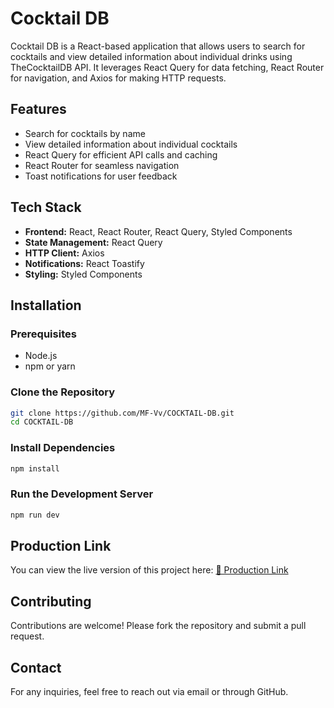 # Cocktail DB

Cocktail DB is a React-based application that allows users to search for cocktails and view detailed information about individual drinks using TheCocktailDB API. It leverages React Query for data fetching, React Router for navigation, and Axios for making HTTP requests.

## Features

- Search for cocktails by name
- View detailed information about individual cocktails
- React Query for efficient API calls and caching
- React Router for seamless navigation
- Toast notifications for user feedback

## Tech Stack

- **Frontend:** React, React Router, React Query, Styled Components
- **State Management:** React Query
- **HTTP Client:** Axios
- **Notifications:** React Toastify
- **Styling:** Styled Components

## Installation

### Prerequisites

- Node.js
- npm or yarn

### Clone the Repository

```sh
git clone https://github.com/MF-Vv/COCKTAIL-DB.git
cd COCKTAIL-DB
```

### Install Dependencies

```sh
npm install
```

### Run the Development Server

```sh
npm run dev
```

## Production Link

You can view the live version of this project here:
[🔗 Production Link](https://cocktailhunt.netlify.app)

## Contributing

Contributions are welcome! Please fork the repository and submit a pull request.

## Contact

For any inquiries, feel free to reach out via email or through GitHub.
